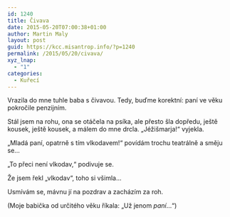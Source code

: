 ```yaml
---
id: 1240
title: Čivava
date: 2015-05-20T07:00:38+01:00
author: Martin Maly
layout: post
guid: https://kcc.misantrop.info/?p=1240
permalink: /2015/05/20/civava/
xyz_lnap:
  - "1"
categories:
  - Kuřecí
---
```

Vrazila do mne tuhle baba s čivavou. Tedy, buďme korektní: paní ve věku pokročile penzijním.

Stál jsem na rohu, ona se otáčela na psíka, ale přesto šla dopředu, ještě kousek, ještě kousek, a málem do mne drcla. &#8222;Jéžišmarja!&#8220; vyjekla.

&#8222;Mladá paní, opatrně s tím vlkodavem!&#8220; povídám trochu teatrálně a směju se&#8230;

&#8222;To přeci není vlkodav,&#8220; podivuje se.

Že jsem řekl &#8222;vlkodav&#8220;, toho si všimla&#8230;

Usmívám se, mávnu jí na pozdrav a zacházím za roh.

(Moje babička od určitého věku říkala: &#8222;Už jenom _paní_&#8230;&#8220;)